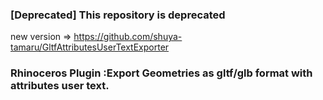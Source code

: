 ### [Deprecated] This repository is deprecated

new version => https://github.com/shuya-tamaru/GltfAttributesUserTextExporter


### Rhinoceros Plugin :Export Geometries as gltf/glb format with attributes user text.

